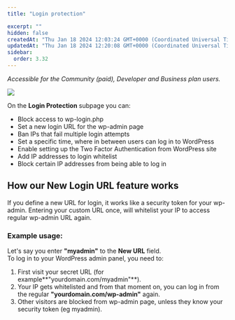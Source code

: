 ```yaml
---
title: "Login protection"

excerpt: ""
hidden: false
createdAt: "Thu Jan 18 2024 12:03:24 GMT+0000 (Coordinated Universal Time)"
updatedAt: "Thu Jan 18 2024 12:20:08 GMT+0000 (Coordinated Universal Time)"
sidebar:
  order: 3.32
---
```

_Accessible for the Community (paid), Developer and Business plan users._

![](@images/534b768-patchstack_app_login_protection.png)

On the **Login Protection** subpage you can:

<ul>
<li>Block access to wp-login.php</li>
<li>Set a new login URL for the wp-admin page</li>
<li>Ban IPs that fail multiple login attempts</li>
<li>Set a specific time, where in between users can log in to WordPress</li>
<li>Enable setting up the Two Factor Authentication from WordPress site</li>
<li>Add IP addresses to login whitelist</li>
<li>Block certain IP addresses from being able to log in</li>
</ul>

## How our New Login URL feature works

If you define a new URL for login, it works like a security token for your wp-admin. Entering your custom URL once, will whitelist your IP to access regular wp-admin URL again.

### Example usage:

Let's say you enter **"myadmin"** to the **New URL** field.  
To log in to your WordPress admin panel, you need to:

1. First visit your secret URL (for example**"yourdomain.com/myadmin"**).
2. Your IP gets whitelisted and from that moment on, you can log in from the regular **"yourdomain.com/wp-admin"** again.
3. Other visitors are blocked from wp-admin page, unless they know your security token (eg myadmin).
